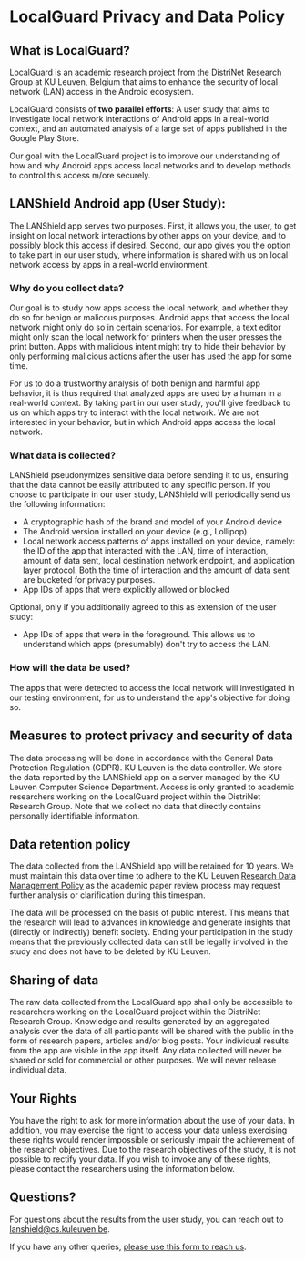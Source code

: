 # LocalGuard Privacy and Data Policy

## What is LocalGuard?

LocalGuard is an academic research project from the DistriNet Research Group at KU Leuven, Belgium that aims to enhance the security of local network (LAN) access in the Android ecosystem.

LocalGuard consists of **two parallel efforts**: A user study that aims to investigate local network interactions of Android apps in a real-world context, and an automated analysis of a large set of apps published in the Google Play Store.

Our goal with the LocalGuard project is to improve our understanding of how and why Android apps access local networks and to develop methods to control this access m/ore securely.

## LANShield Android app (User Study):

The LANShield app serves two purposes. First, it allows you, the user, to get insight on local network interactions by other apps on your device, and to possibly block this access if desired. Second, our app gives you the option to take part in our user study, where information is shared with us on local network access by apps in a real-world environment.


### Why do you collect data?

Our goal is to study how apps access the local network, and whether they do so for benign or malicous purposes. Android apps that access the local network might only do so in certain scenarios. For example, a text editor might only scan the local network for printers when the user presses the print button. Apps with malicious intent might try to hide their behavior by only performing malicious actions after the user has used the app for some time.

For us to do a trustworthy analysis of both benign and harmful app behavior, it is thus required that analyzed apps are used by a human in a real-world context. By taking part in our user study, you'll give feedback to us on which apps try to interact with the local network. We are not interested in your behavior, but in which Android apps access the local network.


### What data is collected?

LANShield pseudonymizes sensitive data before sending it to us, ensuring that the data cannot be easily attributed to any specific person. If you choose to participate in our user study, LANShield will periodically send us the following information:

* A cryptographic hash of the brand and model of your Android device
* The Android version installed on your device (e.g., Lollipop)
* Local network access patterns of apps installed on your device, namely: the ID of the app that interacted with the LAN, time of interaction, amount of data sent, local destination network endpoint, and application layer protocol. Both the time of interaction and the amount of data sent are bucketed for privacy purposes.
* App IDs of apps that were explicitly allowed or blocked

Optional, only if you additionally agreed to this as extension of the user study:

* App IDs of apps that were in the foreground. This allows us to understand which apps (presumably) don't try to access the LAN.

### How will the data be used?

The apps that were detected to access the local network will investigated in our testing environment, for us to understand the app's objective for doing so.


## Measures to protect privacy and security of data

The data processing will be done in accordance with the General Data Protection Regulation (GDPR). KU Leuven is the data controller. We store the data reported by the LANShield app on a server managed by the KU Leuven Computer Science Department. Access is only granted to academic researchers working on the LocalGuard project within the DistriNet Research Group.
Note that we collect no data that directly contains personally identifiable information.


## Data retention policy

The data collected from the LANShield app will be retained for 10 years. We must maintain this data over time to adhere to the KU Leuven [Research Data Management Policy](https://www.kuleuven.be/rdm/en/policy#collapse-relevant-data) as the academic paper review process may request further analysis or clarification during this timespan.

The data will be processed on the basis of public interest. This means that the research will lead to advances in knowledge and generate insights that (directly or indirectly) benefit society. Ending your participation in the study means that the previously collected data can still be legally involved in the study and does not have to be deleted by KU Leuven.

## Sharing of data

The raw data collected from the LocalGuard app shall only be accessible to researchers working on the LocalGuard project within the DistriNet Research Group. Knowledge and results generated by an aggregated analysis over the data of all participants will be shared with the public in the form of research papers, articles and/or blog posts. Your individual results from the app are visible in the app itself. Any data collected will never be shared or sold for commercial or other purposes. We will never release individual data.

## Your Rights

You have the right to ask for more information about the use of your data. In addition, you may exercise the right to access your data unless exercising these rights would render impossible or seriously impair the achievement of the research objectives. Due to the research objectives of the study, it is not possible to rectify your data. If you wish to invoke any of these rights, please contact the researchers using the information below.

## Questions?

For questions about the results from the user study, you can reach out to [lanshield@cs.kuleuven.be](mailto:lanshield@cs.kuleuven.be).

If you have any other queries, [please use this form to reach us](https://google.com).
